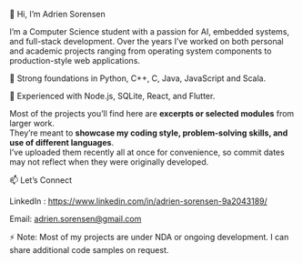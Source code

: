 👋 Hi, I’m Adrien Sorensen

I’m a Computer Science student with a passion for AI, embedded systems, and full-stack development. Over the years I’ve worked on both personal and academic projects ranging from operating system components to production-style web applications.

🔹 Strong foundations in Python, C++, C, Java, JavaScript and Scala.

🔹 Experienced with Node.js, SQLite, React, and Flutter. 


Most of the projects you’ll find here are **excerpts or selected modules** from larger work.  
They’re meant to **showcase my coding style, problem-solving skills, and use of different languages**.  
I’ve uploaded them recently all at once for convenience, so commit dates may not reflect when they were originally developed.



    

📫 Let’s Connect

LinkedIn : https://www.linkedin.com/in/adrien-sorensen-9a2043189/

Email: adrien.sorensen@gmail.com

⚡ Note: Most of my projects are under NDA or ongoing development. I can share additional code samples on request.
